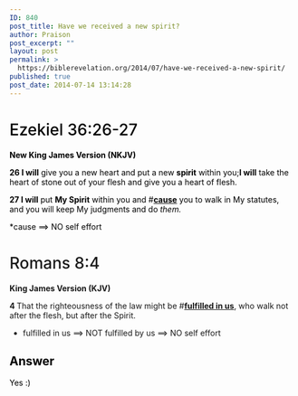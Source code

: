 ```yaml
---
ID: 840
post_title: Have we received a new spirit?
author: Praison
post_excerpt: ""
layout: post
permalink: >
  https://biblerevelation.org/2014/07/have-we-received-a-new-spirit/
published: true
post_date: 2014-07-14 13:14:28
---
```

<h1 class="passage-display" style="font-weight: 500; color: #000000;"><span class="passage-display-bcv">Ezekiel 36:26-27</span></h1>
<p class="passage-display" style="font-weight: 500; color: #000000;"><strong><span class="passage-display-version">New King James Version (NKJV)</span></strong></p>
<p style="color: #000000;"><span id="en-NKJV-21386" class="text Ezek-36-26"><span class="versenum" style="font-weight: bold;">26 </span><span style="font-weight: bold;">I will</span> give you a new heart and put a new <span style="font-weight: bold;">spirit</span> within you;<span style="font-weight: bold;">I will</span> take the heart of stone out of your flesh and give you a heart of flesh. </span></p>
<p style="color: #000000;"><span id="en-NKJV-21387" class="text Ezek-36-27"><span class="versenum" style="font-weight: bold;">27 </span><span style="font-weight: bold;">I will</span> put <span style="font-weight: bold;">My Spirit</span> within you and #<span style="text-decoration: underline;"><span style="font-weight: bold;">cause</span></span> you to walk in My statutes, and you will keep My judgments and do <i>them.</i></span></p>
<p style="color: #000000;">*cause ==&gt; NO self effort</p>

<h1 class="passage-display" style="font-weight: 500;"><span class="passage-display-bcv">Romans 8:4</span></h1>
<p class="passage-display" style="font-weight: 500;"><strong><span class="passage-display-version">King James Version (KJV)</span></strong></p>
<span id="en-KJV-28121" class="text Rom-8-4"><span class="versenum" style="font-weight: bold;">4 </span>That the righteousness of the law might be #<span style="text-decoration: underline;"><strong>fulfilled in us</strong></span>, who walk not after the flesh, but after the Spirit.</span>

* fulfilled in us ==&gt; NOT fulfilled by us ==&gt; NO self effort
<h2 style="color: #000000;">Answer</h2>
<p style="color: #000000;">Yes :)</p>